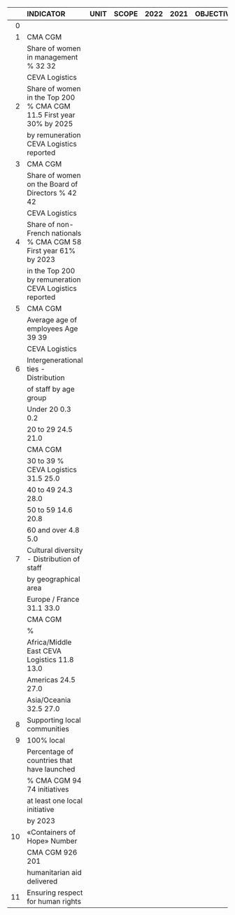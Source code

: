 |    | INDICATOR                                                           | UNIT   | SCOPE   | 2022   | 2021   | OBJECTIVE   |
|---:|:--------------------------------------------------------------------|:-------|:--------|:-------|:-------|:------------|
|  0 |                                                                     |        |         |        |        |             |
|  1 | CMA CGM                                                             |        |         |        |        |             |
|    | Share of women in management % 32 32                                |        |         |        |        |             |
|    | CEVA Logistics                                                      |        |         |        |        |             |
|  2 | Share of women in the Top 200 % CMA CGM 11.5 First year 30% by 2025 |        |         |        |        |             |
|    | by remuneration CEVA Logistics reported                             |        |         |        |        |             |
|  3 | CMA CGM                                                             |        |         |        |        |             |
|    | Share of women on the Board of Directors % 42 42                    |        |         |        |        |             |
|    | CEVA Logistics                                                      |        |         |        |        |             |
|  4 | Share of non-French nationals % CMA CGM 58 First year 61% by 2023   |        |         |        |        |             |
|    | in the Top 200 by remuneration CEVA Logistics reported              |        |         |        |        |             |
|  5 | CMA CGM                                                             |        |         |        |        |             |
|    | Average age of employees Age 39 39                                  |        |         |        |        |             |
|    | CEVA Logistics                                                      |        |         |        |        |             |
|  6 | Intergenerational ties - Distribution                               |        |         |        |        |             |
|    | of staff by age group                                               |        |         |        |        |             |
|    | Under 20 0.3 0.2                                                    |        |         |        |        |             |
|    | 20 to 29 24.5 21.0                                                  |        |         |        |        |             |
|    | CMA CGM                                                             |        |         |        |        |             |
|    | 30 to 39 % CEVA Logistics 31.5 25.0                                 |        |         |        |        |             |
|    | 40 to 49 24.3 28.0                                                  |        |         |        |        |             |
|    | 50 to 59 14.6 20.8                                                  |        |         |        |        |             |
|    | 60 and over 4.8 5.0                                                 |        |         |        |        |             |
|  7 | Cultural diversity - Distribution of staff                          |        |         |        |        |             |
|    | by geographical area                                                |        |         |        |        |             |
|    | Europe / France 31.1 33.0                                           |        |         |        |        |             |
|    | CMA CGM                                                             |        |         |        |        |             |
|    | %                                                                   |        |         |        |        |             |
|    | Africa/Middle East CEVA Logistics 11.8 13.0                         |        |         |        |        |             |
|    | Americas 24.5 27.0                                                  |        |         |        |        |             |
|    | Asia/Oceania 32.5 27.0                                              |        |         |        |        |             |
|  8 | Supporting local communities                                        |        |         |        |        |             |
|  9 | 100% local                                                          |        |         |        |        |             |
|    | Percentage of countries that have launched                          |        |         |        |        |             |
|    | % CMA CGM 94 74 initiatives                                         |        |         |        |        |             |
|    | at least one local initiative                                       |        |         |        |        |             |
|    | by 2023                                                             |        |         |        |        |             |
| 10 | «Containers of Hope» Number                                         |        |         |        |        |             |
|    | CMA CGM 926 201                                                     |        |         |        |        |             |
|    | humanitarian aid delivered                                          |        |         |        |        |             |
| 11 | Ensuring respect for human rights                                   |        |         |        |        |             |
